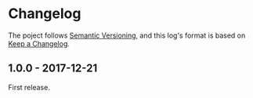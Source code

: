 # Changelog

The poject follows [Semantic Versioning](http://semver.org/spec/v2.0.0.html), and this log's format is based on [Keep a Changelog](http://keepachangelog.com/en/1.0.0/).

## 1.0.0 - 2017-12-21

First release.
